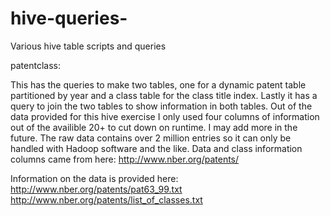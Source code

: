 # hive-queries-
Various hive table scripts and queries

patentclass: 

This has the queries to make two tables, one for a dynamic patent table partitioned by year and a class table for the class title index. Lastly it has a query to join the two tables to show information in both tables. Out of the data provided for this hive exercise I only used four columns of information out of the availible 20+ to cut down on runtime. I may add more in the future. The raw data contains over 2 million entries so it can only be handled with Hadoop software and the like. Data and class information columns came from here: 
http://www.nber.org/patents/

Information on the data is provided here:
http://www.nber.org/patents/pat63_99.txt
http://www.nber.org/patents/list_of_classes.txt

